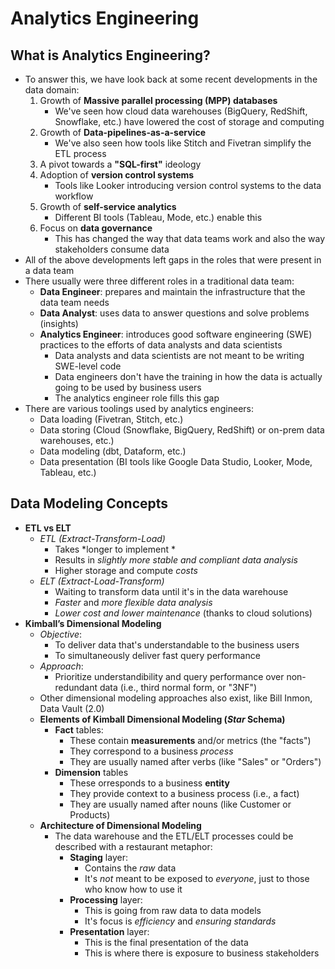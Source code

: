 # Analytics Engineering

## What is Analytics Engineering?
- To answer this, we have look back at some recent developments in the data domain:
    1. Growth of **Massive parallel processing (MPP) databases**
        - We've seen how cloud data warehouses (BigQuery, RedShift, Snowflake, etc.) have lowered the cost of storage and computing
    2. Growth of **Data-pipelines-as-a-service**
        - We've also seen how tools like Stitch and Fivetran simplify the ETL process
    3. A pivot towards a **"SQL-first"** ideology
    4. Adoption of **version control systems**
        - Tools like Looker introducing version control systems to the data workflow        
    5. Growth of **self-service analytics**
        - Different BI tools (Tableau, Mode, etc.) enable this
    6. Focus on **data governance**
        - This has changed the way that data teams work and also the way stakeholders consume data
- All of the above developments left gaps in the roles that were present in a data team
- There usually were three different roles in a traditional data team:
    - **Data Engineer**: prepares and maintain the infrastructure that the data team needs
    - **Data Analyst**: uses data to answer questions and solve problems (insights)
    - **Analytics Engineer**: introduces good software engineering (SWE) practices to the efforts of data analysts and data scientists
        - Data analysts and data scientists are not meant to be writing SWE-level code
        - Data engineers don't have the training in how the data is actually going to be used by business users
        - The analytics engineer role fills this gap
- There are various toolings used by analytics engineers:
    - Data loading (Fivetran, Stitch, etc.)
    - Data storing (Cloud (Snowflake, BigQuery, RedShift) or on-prem data warehouses, etc.)
    - Data modeling (dbt, Dataform, etc.)
    - Data presentation (BI tools like Google Data Studio, Looker, Mode, Tableau, etc.)


## Data Modeling Concepts
- **ETL vs ELT**
    - *ETL (Extract-Transform-Load)*
        - Takes *longer to implement *   
        - Results in *slightly more stable and compliant data analysis*
        - Higher storage and compute *costs*
    - *ELT (Extract-Load-Transform)*
        - Waiting to transform data until it's in the data warehouse
        - *Faster* and *more flexible data analysis*
        - *Lower cost and lower maintenance* (thanks to cloud solutions)
- **Kimball’s Dimensional Modeling**
    - *Objective*:
        - To deliver data that's understandable to the business users
        - To simultaneously deliver fast query performance
    - *Approach*:
        - Prioritize understandibility and query performance over non-redundant data (i.e., third normal form, or "3NF")
    - Other dimensional modeling approaches also exist, like Bill Inmon, Data Vault (2.0)
    - **Elements of Kimball Dimensional Modeling (*Star* Schema)**
        - **Fact** tables:
            - These contain **measurements** and/or metrics (the "facts")
            - They correspond to a business *process*
            - They are usually named after verbs (like "Sales" or "Orders")
        - **Dimension** tables
            - These orresponds to a business **entity**
            - They provide context to a business process (i.e., a fact)
            - They are usually named after nouns (like Customer or Products)
    - **Architecture of Dimensional Modeling**
        - The data warehouse and the ETL/ELT processes could be described with a restaurant metaphor:
            - **Staging** layer:
                - Contains the *raw* data
                - It's *not* meant to be exposed to *everyone*, just to those who know how to use it
            - **Processing** layer:
                - This is going from raw data to data models
                - It's focus is *efficiency* and *ensuring standards*
            - **Presentation** layer:
                - This is the final presentation of the data
                - This is where there is exposure to business stakeholders
